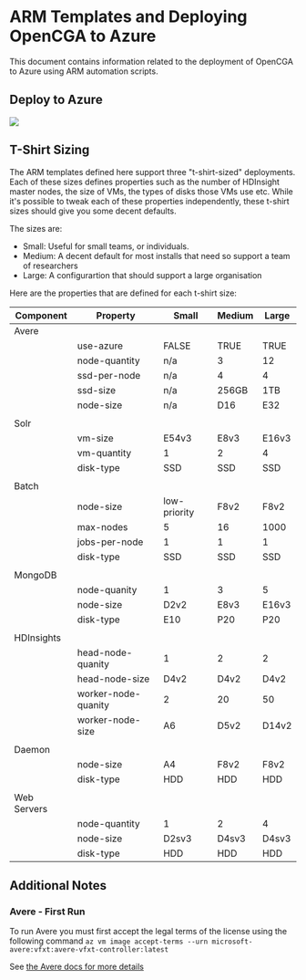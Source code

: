 # ARM Templates and Deploying OpenCGA to Azure

This document contains information related to the deployment of OpenCGA to Azure using ARM automation scripts.

## Deploy to Azure

<a href="https://portal.azure.com/#create/Microsoft.Template/uri/https%3A%2F%2Fraw.githubusercontent.com%2Fmarrobi%2Fopencga%2Ffeature%2Fazure-hdinsights%2Fopencga-app%2Fapp%2Fscripts%2Fazure%2Farm%2Fazuredeploy.json" target="_blank">
    <img src="http://azuredeploy.net/deploybutton.png"/>
</a>

## T-Shirt Sizing

The ARM templates defined here support three "t-shirt-sized" deployments. Each of these sizes defines properties such as the number of HDInsight master nodes, the size of VMs, the types of disks those VMs use etc. While it's possible to tweak each of these properties independently, these t-shirt sizes should give you some decent defaults.

The sizes are:

- Small: Useful for small teams, or individuals.
- Medium: A decent default for most installs that need so support a team of researchers
- Large: A configurartion that should support a large organisation

Here are the properties that are defined for each t-shirt size:

| Component   | Property            | Small        | Medium | Large |
| ----------- | ------------------- | ------------ | ------ | ----- |
| Avere       |
|             | use-azure           | FALSE        | TRUE   | TRUE  |
|             | node-quantity       | n/a          | 3      | 12    |
|             | ssd-per-node        | n/a          | 4      | 4     |
|             | ssd-size            | n/a          | 256GB  | 1TB   |
|             | node-size           | n/a          | D16    | E32   |
|             |                     |              |
| Solr        |
|             | vm-size             | E54v3        | E8v3   | E16v3 |
|             | vm-quantity         | 1            | 2      | 4     |
|             | disk-type           | SSD          | SSD    | SSD   |
|             |                     |              |
| Batch       |
|             | node-size           | low-priority | F8v2   | F8v2  |
|             | max-nodes           | 5            | 16     | 1000  |
|             | jobs-per-node       | 1            | 1      | 1     |
|             | disk-type           | SSD          | SSD    | SSD   |
|             |                     |              |
| MongoDB     |
|             | node-quanity        | 1            | 3      | 5     |
|             | node-size           | D2v2         | E8v3   | E16v3 |
|             | disk-type           | E10          | P20    | P20   |
|             |                     |              |
| HDInsights  |
|             | head-node-quanity   | 1            | 2      | 2     |
|             | head-node-size      | D4v2         | D4v2   | D4v2  |
|             | worker-node-quanity | 2            | 20     | 50    |
|             | worker-node-size    | A6           | D5v2   | D14v2 |
|             |                     |              |
| Daemon      |
|             | node-size           | A4           | F8v2   | F8v2  |
|             | disk-type           | HDD          | HDD    | HDD   |
|             |                     |              |        |
| Web Servers |
|             | node-quantity       | 1            | 2      | 4     |
|             | node-size           | D2sv3        | D4sv3  | D4sv3 |
|             | disk-type           | HDD          | HDD    | HDD   |

## Additional Notes

### Avere - First Run

To run Avere you must first accept the legal terms of the license using the following command `az vm image accept-terms --urn microsoft-avere:vfxt:avere-vfxt-controller:latest`

See [the Avere docs for more details](https://docs.microsoft.com/en-us/azure/avere-vfxt/avere-vfxt-prereqs#accept-software-terms-in-advance)

